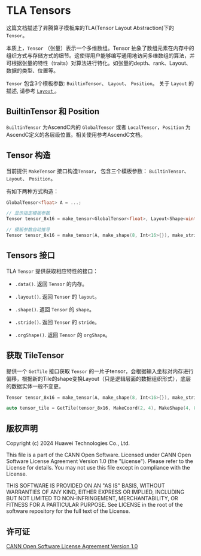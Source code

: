 # TLA Tensors

这篇文档描述了昇腾算子模板库的TLA(Tensor Layout Abstraction)下的`Tensor`。

本质上，`Tensor` （张量）表示一个多维数组。Tensor 抽象了数组元素在内存中的组织方式与存储方式的细节。这使得用户能够编写通用地访问多维数组的算法，并可根据张量的特性（traits）对算法进行特化。如张量的depth、rank、Layout、数据的类型、位置等。

`Tensor` 包含3个模板参数: `BuiltinTensor`、 `Layout`、 `Position`。
关于 `Layout` 的描述, 请参考 [ `Layout` ](./01_layout.md)。

## BuiltinTensor 和 Position

`BuiltinTensor` 为AscendC内的 `GlobalTensor` 或者 `LocalTensor`，`Position` 为AscendC定义的各层级位置。相关使用参考AscendC文档。

## Tensor 构造

当前提供 `MakeTensor` 接口构造`Tensor`， 包含三个模板参数： `BuiltinTensor`、 `Layout`、 `Position`。

有如下两种方式构造：

```cpp
GlobalTensor<float> A = ...;

// 显示指定模板参数
Tensor tensor_8x16 = make_tensor<GlobalTensor<float>, Layout<Shape<uint32_t, Int<16>>, Stride<Int<16>, Int<1>>>, AscendC::TPosition::GM>(A, make_shape(8, Int<16>{}), make_stride(Int<16>{},Int< 1>{}));

// 模板参数自动推导
Tensor tensor_8x16 = make_tensor(A, make_shape(8, Int<16>{}), make_stride(Int<16>{},Int<1>{}), PositionGM{});
```

## Tensors 接口

TLA `Tensor` 提供获取相应特性的接口：

* `.data()`. 返回 `Tensor` 的内存。

* `.layout()`. 返回 `Tensor` 的 `layout`。

* `.shape()`. 返回 `Tensor` 的 `shape`。

* `.stride()`. 返回 `Tensor` 的 `stride`。

* `.orgShape()`. 返回 `Tensor` 的 `orgShape`。

## 获取 TileTensor

提供一个 `GetTile` 接口获取 `Tensor` 的一片子tensor，会根据输入坐标对内存进行偏移，根据新的Tile的shape变换Layout（只是逻辑层面的数据组织形式），底层的数据实体一般不变更。

```cpp
Tensor tensor_8x16 = make_tensor(A, make_shape(8, Int<16>{}), make_stride(Int<16>{},Int<1>{}), PositionGM{});

auto tensor_tile = GetTile(tensor_8x16, MakeCoord(2, 4), MakeShape(4, 8)); // (4,8):(_16,_1):(4,8)
```

## 版权声明
Copyright (c) 2024 Huawei Technologies Co., Ltd.

This file is a part of the CANN Open Software.
Licensed under CANN Open Software License Agreement Version 1.0 (the "License").
Please refer to the License for details. You may not use this file except in compliance with the License.

THIS SOFTWARE IS PROVIDED ON AN "AS IS" BASIS, WITHOUT WARRANTIES OF ANY KIND,
EITHER EXPRESS OR IMPLIED,
INCLUDING BUT NOT LIMITED TO NON-INFRINGEMENT,
MERCHANTABILITY, OR FITNESS FOR A PARTICULAR   PURPOSE.
See LICENSE in the root of the software repository for the full text of the License.

## 许可证
[CANN Open Software License Agreement Version 1.0](../LICENSE)